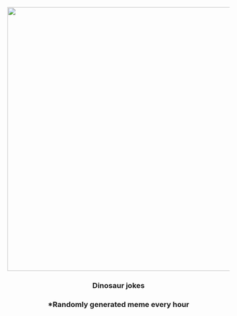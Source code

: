 <p align="center">
        <img src="https://i.redd.it/k5fzj8itpd591.jpg" width="600" height="600">
        </p>
        <h3 align="center">Dinosaur jokes</h3>
        <h3 align="center">*Randomly generated meme every hour</h3>
    